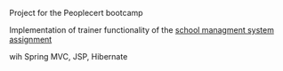 Project for the Peoplecert bootcamp

Implementation of trainer functionality of the [school managment system assignment](https://github.com/Leftetziv/school-managment-frontend-bootcamp)

wih Spring MVC, JSP, Hibernate
